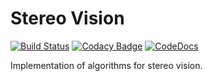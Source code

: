 # Stereo Vision

[![Build Status](https://api.travis-ci.org/char-lie/stereo-vision.svg?branch=master)](https://travis-ci.org/char-lie/stereo-vision)
[![Codacy Badge](https://api.codacy.com/project/badge/Grade/3327c65e99614089818a06dede511750)](https://www.codacy.com/app/char-lie/stereo-vision?utm_source=github.com&amp;utm_medium=referral&amp;utm_content=char-lie/stereo-vision&amp;utm_campaign=Badge_Grade)
[![CodeDocs](https://codedocs.xyz/char-lie/stereo-vision.svg)](https://codedocs.xyz/char-lie/stereo-vision/)

Implementation of algorithms for stereo vision.
